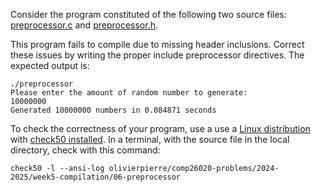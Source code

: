 Consider the program constituted of the following two source files: [preprocessor.c](./comp26020-problems/week4-compilation/06-preprocessor/preprocessor.c) and [preprocessor.h](./comp26020-problems/week4-compilation/06-preprocessor/preprocessor.h).

This program fails to compile due to missing header inclusions.
Correct these issues by writing the proper include preprocessor directives.
The expected output is:

```
./preprocessor
Please enter the amount of random number to generate:
10000000
Generated 10000000 numbers in 0.084871 seconds
```

To check the correctness of your program, use a use a [Linux distribution](https://github.com/olivierpierre/comp26020-devcontainer) with [check50 installed](exercise-set-1.html#installing-check50).
In a terminal, with the source file in the local directory, check with this command:

```shell
check50 -l --ansi-log olivierpierre/comp26020-problems/2024-2025/week5-compilation/06-preprocessor
```
